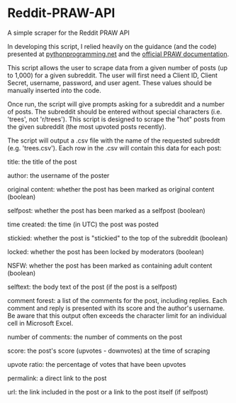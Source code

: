 # Reddit-PRAW-API
A simple scraper for the Reddit PRAW API

In developing this script, I relied heavily on the guidance (and the code) presented at <a href = 'https://pythonprogramming.net/introduction-python-reddit-api-wrapper-praw-tutorial/'>pythonprogramming.net</a> and the <a href = 'https://praw.readthedocs.io/en/latest/'>official PRAW documentation</a>.

This script allows the user to scrape data from a given number of posts (up to 1,000) for a given subreddit.
The user will first need a Client ID, Client Secret, username, password, and user agent. These values should be manually inserted into the code. 

Once run, the script will give prompts asking for a subreddit and a number of posts. The subreddit should be entered without special characters (i.e. 'trees', not 'r/trees').
This script is designed to scrape the "hot" posts from the given subreddit (the most upvoted posts recently).

The script will output a .csv file with the name of the requested subreddt (e.g. 'trees.csv'). Each row in the .csv will contain this data for each post: 

title: the title of the post

author: the username of the poster

original content: whether the post has been marked as original content (boolean)

selfpost: whether the post has been marked as a selfpost (boolean)

time created: the time (in UTC) the post was posted 

stickied: whether the post is "stickied" to the top of the subreddit (boolean)

locked: whether the post has been locked by moderators (boolean)

NSFW: whether the post has been marked as containing adult content (boolean)

selftext: the body text of the post (if the post is a selfpost) 

comment forest: a list of the comments for the post, including replies. Each comment and reply is presented with its score and the author's username. Be aware that this output often exceeds the character limit for an individual cell in Microsoft Excel. 

number of comments: the number of comments on the post

score: the post's score (upvotes - downvotes) at the time of scraping

upvote ratio: the percentage of votes that have been upvotes

permalink: a direct link to the post

url: the link included in the post or a link to the post itself (if selfpost)

